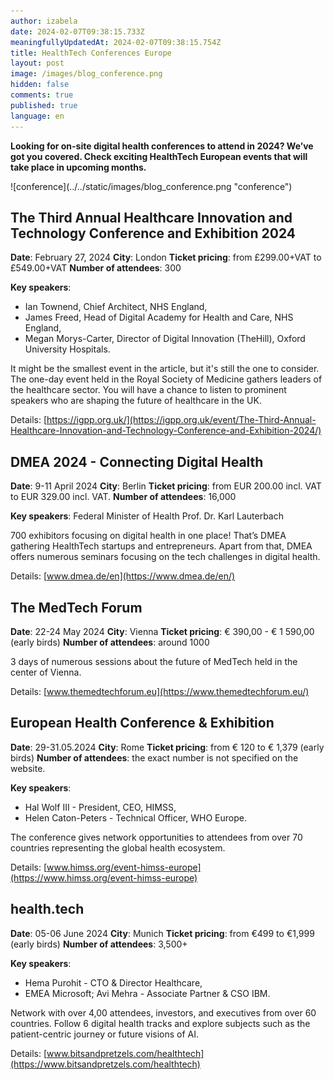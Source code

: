 ```yaml
---
author: izabela
date: 2024-02-07T09:38:15.733Z
meaningfullyUpdatedAt: 2024-02-07T09:38:15.754Z
title: HealthTech Conferences Europe
layout: post
image: /images/blog_conference.png
hidden: false
comments: true
published: true
language: en
---
```

**Looking for on-site digital health conferences to attend in 2024? We’ve got you covered. Check exciting HealthTech European events that will take place in upcoming months.**

<div className="image">![conference](../../static/images/blog_conference.png "conference")</div>

## The Third Annual Healthcare Innovation and Technology Conference and Exhibition 2024

**Date**: February 27, 2024
**City**: London
**Ticket pricing**: from £299.00+VAT to £549.00+VAT
**Number of attendees**: 300

**Key speakers**: 

* Ian Townend, Chief Architect, NHS England, 
* James Freed, Head of Digital Academy for Health and Care, NHS England, 
* Megan Morys-Carter, Director of Digital Innovation (TheHill), Oxford University Hospitals.

It might be the smallest event in the article, but it's still the one to consider. The one-day event held in the Royal Society of Medicine gathers leaders of the healthcare sector. You will have a chance to listen to prominent speakers who are shaping the future of healthcare in the UK.

Details: [https://igpp.org.uk/](https://igpp.org.uk/event/The-Third-Annual-Healthcare-Innovation-and-Technology-Conference-and-Exhibition-2024/)

## DMEA 2024 - Connecting Digital Health

**Date**: 9-11 April 2024
**City**: Berlin
**Ticket pricing**: from EUR 200.00 incl. VAT to EUR 329.00 incl. VAT.
**Number of attendees**: 16,000

**Key speakers**: Federal Minister of Health Prof. Dr. Karl Lauterbach

700 exhibitors focusing on digital health in one place! That’s DMEA gathering HealthTech startups and entrepreneurs. Apart from that, DMEA offers numerous seminars focusing on the tech challenges in digital health.

Details: [www.dmea.de/en](https://www.dmea.de/en/)

## The MedTech Forum

**Date**: 22-24 May 2024
**City**: Vienna
**Ticket pricing**: € 390,00 - € 1 590,00 (early birds)
**Number of attendees**: around 1000

3 days of numerous sessions about the future of MedTech held in the center of Vienna.

Details: [www.themedtechforum.eu](https://www.themedtechforum.eu/)

## European Health Conference & Exhibition

**Date**: 29-31.05.2024
**City**: Rome
**Ticket pricing**: from € 120 to € 1,379 (early birds)
**Number of attendees**: the exact number is not specified on the website.

**Key speakers**: 

* Hal Wolf III - President, CEO, HIMSS,
* Helen Caton-Peters - Technical Officer, WHO Europe.

The conference gives network opportunities to attendees from over 70 countries representing the global health ecosystem.

Details: [www.himss.org/event-himss-europe](https://www.himss.org/event-himss-europe)

## health.tech

**Date**: 05-06 June 2024
**City**: Munich
**Ticket pricing**: from €499 to €1,999 (early birds)
**Number of attendees**: 3,500+

**Key speakers**: 

* Hema Purohit - CTO & Director Healthcare, 
* EMEA Microsoft; Avi Mehra - Associate Partner & CSO IBM.

Network with over 4,00 attendees, investors, and executives from over 60 countries. Follow 6 digital health tracks and explore subjects such as the patient-centric journey or future visions of AI.

Details: [www.bitsandpretzels.com/healthtech](https://www.bitsandpretzels.com/healthtech)